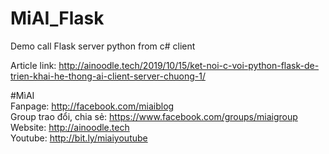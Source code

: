# MiAI_Flask
Demo call Flask server python from c# client

Article link:  http://ainoodle.tech/2019/10/15/ket-noi-c-voi-python-flask-de-trien-khai-he-thong-ai-client-server-chuong-1/

#MìAI <br>
Fanpage: http://facebook.com/miaiblog<br>
Group trao đổi, chia sẻ: https://www.facebook.com/groups/miaigroup<br>
Website: http://ainoodle.tech<br>
Youtube: http://bit.ly/miaiyoutube<br>
